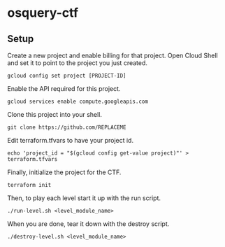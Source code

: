 # osquery-ctf

## Setup

Create a new project and enable billing for that project. Open Cloud Shell and set it to point to the project you just created.

`gcloud config set project [PROJECT-ID]`

Enable the API required for this project.

`gcloud services enable compute.googleapis.com`

Clone this project into your shell.

`git clone https://github.com/REPLACEME`

Edit terraform.tfvars to have your project id.

`echo 'project_id = "$(gcloud config get-value project)"' > terraform.tfvars`

Finally, initialize the project for the CTF.

`terraform init`

Then, to play each level start it up with the run script.

`./run-level.sh <level_module_name>`

When you are done, tear it down with the destroy script.

`./destroy-level.sh <level_module_name>`